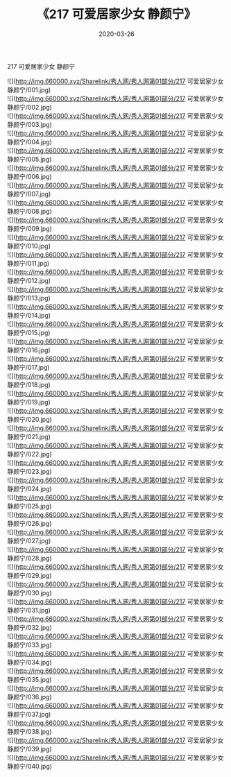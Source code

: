 ﻿---
layout: post
title:  《217 可爱居家少女 静颜宁》
date:   2020-03-26
img: http://img.660000.xyz/Sharelink/秀人网/秀人网第01部分/217 可爱居家少女 静颜宁/000.jpg
categories: [美女, 清纯, 唯美]
---

217 可爱居家少女 静颜宁

  ![](http://img.660000.xyz/Sharelink/秀人网/秀人网第01部分/217 可爱居家少女 静颜宁/001.jpg) <br> ![](http://img.660000.xyz/Sharelink/秀人网/秀人网第01部分/217 可爱居家少女 静颜宁/002.jpg) <br> ![](http://img.660000.xyz/Sharelink/秀人网/秀人网第01部分/217 可爱居家少女 静颜宁/003.jpg) <br> ![](http://img.660000.xyz/Sharelink/秀人网/秀人网第01部分/217 可爱居家少女 静颜宁/004.jpg) <br> ![](http://img.660000.xyz/Sharelink/秀人网/秀人网第01部分/217 可爱居家少女 静颜宁/005.jpg) <br> ![](http://img.660000.xyz/Sharelink/秀人网/秀人网第01部分/217 可爱居家少女 静颜宁/006.jpg) <br> ![](http://img.660000.xyz/Sharelink/秀人网/秀人网第01部分/217 可爱居家少女 静颜宁/007.jpg) <br> ![](http://img.660000.xyz/Sharelink/秀人网/秀人网第01部分/217 可爱居家少女 静颜宁/008.jpg) <br> ![](http://img.660000.xyz/Sharelink/秀人网/秀人网第01部分/217 可爱居家少女 静颜宁/009.jpg) <br> ![](http://img.660000.xyz/Sharelink/秀人网/秀人网第01部分/217 可爱居家少女 静颜宁/010.jpg) <br> ![](http://img.660000.xyz/Sharelink/秀人网/秀人网第01部分/217 可爱居家少女 静颜宁/011.jpg) <br> ![](http://img.660000.xyz/Sharelink/秀人网/秀人网第01部分/217 可爱居家少女 静颜宁/012.jpg) <br> ![](http://img.660000.xyz/Sharelink/秀人网/秀人网第01部分/217 可爱居家少女 静颜宁/013.jpg) <br> ![](http://img.660000.xyz/Sharelink/秀人网/秀人网第01部分/217 可爱居家少女 静颜宁/014.jpg) <br> ![](http://img.660000.xyz/Sharelink/秀人网/秀人网第01部分/217 可爱居家少女 静颜宁/015.jpg) <br> ![](http://img.660000.xyz/Sharelink/秀人网/秀人网第01部分/217 可爱居家少女 静颜宁/016.jpg) <br> ![](http://img.660000.xyz/Sharelink/秀人网/秀人网第01部分/217 可爱居家少女 静颜宁/017.jpg) <br> ![](http://img.660000.xyz/Sharelink/秀人网/秀人网第01部分/217 可爱居家少女 静颜宁/018.jpg) <br> ![](http://img.660000.xyz/Sharelink/秀人网/秀人网第01部分/217 可爱居家少女 静颜宁/019.jpg) <br> ![](http://img.660000.xyz/Sharelink/秀人网/秀人网第01部分/217 可爱居家少女 静颜宁/020.jpg) <br> ![](http://img.660000.xyz/Sharelink/秀人网/秀人网第01部分/217 可爱居家少女 静颜宁/021.jpg) <br> ![](http://img.660000.xyz/Sharelink/秀人网/秀人网第01部分/217 可爱居家少女 静颜宁/022.jpg) <br> ![](http://img.660000.xyz/Sharelink/秀人网/秀人网第01部分/217 可爱居家少女 静颜宁/023.jpg) <br> ![](http://img.660000.xyz/Sharelink/秀人网/秀人网第01部分/217 可爱居家少女 静颜宁/024.jpg) <br> ![](http://img.660000.xyz/Sharelink/秀人网/秀人网第01部分/217 可爱居家少女 静颜宁/025.jpg) <br> ![](http://img.660000.xyz/Sharelink/秀人网/秀人网第01部分/217 可爱居家少女 静颜宁/026.jpg) <br> ![](http://img.660000.xyz/Sharelink/秀人网/秀人网第01部分/217 可爱居家少女 静颜宁/027.jpg) <br> ![](http://img.660000.xyz/Sharelink/秀人网/秀人网第01部分/217 可爱居家少女 静颜宁/028.jpg) <br> ![](http://img.660000.xyz/Sharelink/秀人网/秀人网第01部分/217 可爱居家少女 静颜宁/029.jpg) <br> ![](http://img.660000.xyz/Sharelink/秀人网/秀人网第01部分/217 可爱居家少女 静颜宁/030.jpg) <br> ![](http://img.660000.xyz/Sharelink/秀人网/秀人网第01部分/217 可爱居家少女 静颜宁/031.jpg) <br> ![](http://img.660000.xyz/Sharelink/秀人网/秀人网第01部分/217 可爱居家少女 静颜宁/032.jpg) <br> ![](http://img.660000.xyz/Sharelink/秀人网/秀人网第01部分/217 可爱居家少女 静颜宁/033.jpg) <br> ![](http://img.660000.xyz/Sharelink/秀人网/秀人网第01部分/217 可爱居家少女 静颜宁/034.jpg) <br> ![](http://img.660000.xyz/Sharelink/秀人网/秀人网第01部分/217 可爱居家少女 静颜宁/035.jpg) <br> ![](http://img.660000.xyz/Sharelink/秀人网/秀人网第01部分/217 可爱居家少女 静颜宁/036.jpg) <br> ![](http://img.660000.xyz/Sharelink/秀人网/秀人网第01部分/217 可爱居家少女 静颜宁/037.jpg) <br> ![](http://img.660000.xyz/Sharelink/秀人网/秀人网第01部分/217 可爱居家少女 静颜宁/038.jpg) <br> ![](http://img.660000.xyz/Sharelink/秀人网/秀人网第01部分/217 可爱居家少女 静颜宁/039.jpg) <br> ![](http://img.660000.xyz/Sharelink/秀人网/秀人网第01部分/217 可爱居家少女 静颜宁/040.jpg) <br>